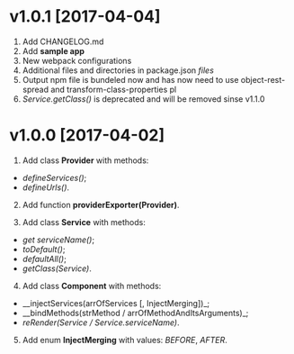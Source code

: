 # v1.0.1 [2017-04-04]
1. Add CHANGELOG.md
2. Add __sample app__
3. New webpack configurations
4. Additional files and directories in package.json _files_
5. Output npm file is bundeled now and has now need to use object-rest-spread and transform-class-properties pl
6. _Service.getClass()_ is deprecated and will be removed sinse v1.1.0

# v1.0.0 [2017-04-02]
1. Add class __Provider__ with methods:
 * _defineServices()_;
 * _defineUrls()_.
 
2. Add function __providerExporter(Provider)__.
 
3. Add class __Service__ with methods:
 * _get serviceName()_;
 * _toDefault()_;
 * _defaultAll()_;
 * _getClass(Service)_.
 
4. Add class __Component__ with methods:
 * __injectServices(arrOfServices [, InjectMerging])_;
 * __bindMethods(strMethod / arrOfMethodAndItsArguments)_;
 * _reRender(Service / Service.serviceName)_.
 
5. Add enum __InjectMerging__ with values: _BEFORE_, _AFTER_. 